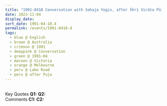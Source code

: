 ```yaml
---
title: "1991-0410 Conversation with Sahaja Yogis, after Śhrī Virāṭa Pūjā, Āśhram, Lake Road, Blackburne, Melbourne, Victoria, Australia"
date: 2023-11-04
display_date: 
sort_date: 1991-04-10.4
permalink: /events/1991-0410-d
tags:
  - blue @ English
  - brown @ Australia
  - crimson @ 1991
  - deeppink @ Conversation
  - green @ 1991-04
  - maroon @ Victoria
  - orange @ Melbourne
  - peru @ Lake Road
  - peru @ after Puja
---
```


<br>

<wave-list>
  <list-title color="DarkSeaGreen" width="55">Key Quotes</list-title>
  <list-item color="BlanchedAlmond" width="280"><b>Q1:</b> <i></i></list-item>
  <list-item color="Lavender" width="280"><b>Q2:</b> <i></i></list-item>
</wave-list>

<br>

<wave-list>
  <list-title color="DarkSeaGreen" width="55">Comments</list-title>
  <list-item color="BlanchedAlmond" width="280"><b>C1:</b> <i></i></list-item>
  <list-item color="Lavender" width="280"><b>C2:</b> <i></i></list-item>
</wave-list>